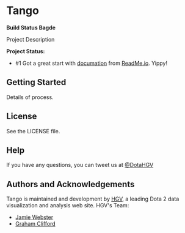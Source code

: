 #  Tango

**Build Status Bagde**

Project Description

**Project Status:**

- #1 Got a great start with [documation](https://hgv.readme.io/) from [ReadMe.io](http://readme.io). Yippy!

## Getting Started

Details of process.

## License

See the LICENSE file.

## Help

If you have any questions, you can tweet us at [@DotaHGV](https://twitter.com/DotaHGV)

## Authors and Acknowledgements

Tango is maintained and development by [HGV](http://www.highgroundvision.com), a leading Dota 2 data visualization and analysis web site. HGV's Team:

* [Jamie Webster](https://github.com/RGBKnights) 
* [Graham Clifford](https://github.com/gclifford)

